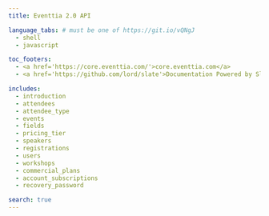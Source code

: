 ```yaml
---
title: Eventtia 2.0 API

language_tabs: # must be one of https://git.io/vQNgJ
  - shell
  - javascript

toc_footers:
  - <a href='https://core.eventtia.com/'>core.eventtia.com</a>
  - <a href='https://github.com/lord/slate'>Documentation Powered by Slate</a>

includes:
  - introduction
  - attendees
  - attendee_type
  - events
  - fields
  - pricing_tier
  - speakers
  - registrations
  - users
  - workshops
  - commercial_plans
  - account_subscriptions
  - recovery_password

search: true
---
```


